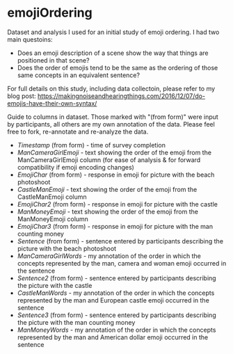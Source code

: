 # emojiOrdering
Dataset and analysis I used for an initial study of emoji ordering. I had two main questoins: 

- Does an emoji description of a scene show the way that things are positioned in that scene?
- Does the order of emojis tend to be the same as the ordering of those same concepts in an equivalent sentence?

For full details on this study, including data collectoin, please refer to my blog post: 
https://makingnoiseandhearingthings.com/2016/12/07/do-emojis-have-their-own-syntax/

Guide to columns in dataset. Those marked with "(from form)" were input by participants, all others are my own annotation of the data. Please feel free to fork, re-annotate and re-analyze the data.

- *Timestamp*	(from form) - time of survey completion
- *ManCameraGirlEmoji* - text showing the order of the emoji from the ManCameraGirlEmoji column (for ease of analysis & for forward compatibility if emoji encoding changes)
- *EmojiChar* (from form) - response in emoji for picture with the beach photoshoot 
- *CastleManEmoji* - text showing the order of the emoji from the CastleManEmoji column
- *EmojiChar2* (from form) - response in emoji for picture with the castle
- *ManMoneyEmoji* - text showing the order of the emoji from the ManMoneyEmoji column
- *EmojiChar3* (from form) - response in emoji for picture with the man counting money
- *Sentence* (from form) - sentence entered by participants describing the picture with the beach photoshoot
- *ManCameraGirlWords* - my annotation of the order in which the concepts represented by the man, camera and woman emoji occurred in the sentence
- *Sentence2* (from form) - sentence entered by participants describing the picture with the castle
- *CastleManWords* - my annotation of the order in which the concepts represented by the man and European castle emoji occurred in the sentence
- *Sentence3* (from form) - sentence entered by participants describing the picture with the man counting money
- *ManMoneyWords* - my annotation of the order in which the concepts represented by the man and American dollar emoji occurred in the sentence
